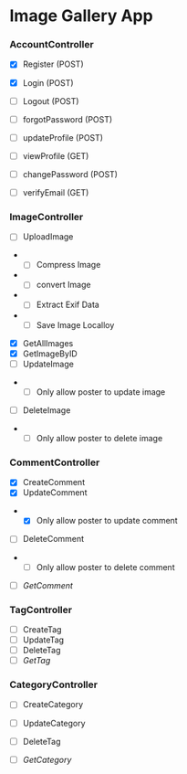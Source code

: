 # Image Gallery App


### AccountController

-	[x] Register (POST)
-	[x] Login (POST)
-	[ ] Logout (POST)
-	[ ] forgotPassword (POST)
-	[ ] updateProfile (POST)
-	[ ] viewProfile (GET)
-	[ ] changePassword (POST)
-	[ ] verifyEmail (GET)



### ImageController

-	[ ] UploadImage
-	*	[ ] Compress Image
-	*	[ ] convert Image
-	*	[ ] Extract Exif Data
-	*	[ ] Save Image Localloy
-	[x] GetAllImages
-	[x] GetImageByID
-	[ ] UpdateImage
-	*	[ ] Only allow poster to update image
-	[ ] DeleteImage
-	*	[ ] Only allow poster to delete image

### CommentController

-	[x] CreateComment
-	[x] UpdateComment
-	*	[x] Only allow poster to update comment
-	[ ] DeleteComment
-	*	[ ] Only allow poster to delete comment
-	[ ] *GetComment*

### TagController

-	[ ] CreateTag
-	[ ] UpdateTag
-	[ ] DeleteTag
-	[ ] *GetTag*

### CategoryController

-	[ ] CreateCategory
-	[ ] UpdateCategory
-	[ ] DeleteTag
-	[ ] *GetCategory*

